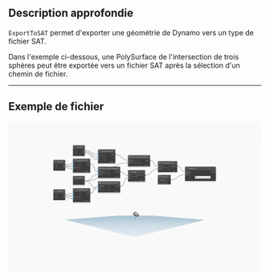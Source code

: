 ## Description approfondie
`ExportToSAT` permet d'exporter une géométrie de Dynamo vers un type de fichier SAT.

Dans l'exemple ci-dessous, une PolySurface de l'intersection de trois sphères peut être exportée vers un fichier SAT après la sélection d'un chemin de fichier.

___
## Exemple de fichier

![ExportToSAT](./GeometryUI.ExportWithUnits_img.jpg)

